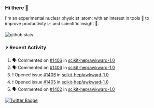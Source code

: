 ### Hi there 👋 

I'm an experimental nuclear physicist :atom: with an interest in tools :wrench: to improve productivity :chart_with_upwards_trend: and scientific insight :telescope:.

![github stats](https://github-readme-stats.vercel.app/api?username=agoose77&show_icons=true&hide_rank=true&hide_title=true&bg_color=30,e76445,904e95&text_color=efe3ec&icon_color=efe3ec)
<!--
**agoose77/agoose77** is a ✨ _special_ ✨ repository because its `README.md` (this file) appears on your GitHub profile.

Here are some ideas to get you started:

- 🔭 I’m currently working on ...
- 🌱 I’m currently learning ...
- 👯 I’m looking to collaborate on ...
- 🤔 I’m looking for help with ...
- 💬 Ask me about ...
- 📫 How to reach me: ...
- 😄 Pronouns: ...
- ⚡ Fun fact: ...
-->

### :zap: Recent Activity
<!--START_SECTION:activity-->
1. 🗣 Commented on [#1406](https://github.com/scikit-hep/awkward-1.0/issues/1406) in [scikit-hep/awkward-1.0](https://github.com/scikit-hep/awkward-1.0)
2. 🗣 Commented on [#1406](https://github.com/scikit-hep/awkward-1.0/issues/1406) in [scikit-hep/awkward-1.0](https://github.com/scikit-hep/awkward-1.0)
3. ❗️ Opened issue [#1406](https://github.com/scikit-hep/awkward-1.0/issues/1406) in [scikit-hep/awkward-1.0](https://github.com/scikit-hep/awkward-1.0)
4. ❗️ Opened issue [#1405](https://github.com/scikit-hep/awkward-1.0/issues/1405) in [scikit-hep/awkward-1.0](https://github.com/scikit-hep/awkward-1.0)
5. 🗣 Commented on [#1402](https://github.com/scikit-hep/awkward-1.0/issues/1402) in [scikit-hep/awkward-1.0](https://github.com/scikit-hep/awkward-1.0)
<!--END_SECTION:activity-->


[![Twitter Badge](https://img.shields.io/twitter/follow/agoose77?style=flat-square&logo=Twitter&logoColor=white&color=cornflowerblue)](https://twitter.com/agoose77)
